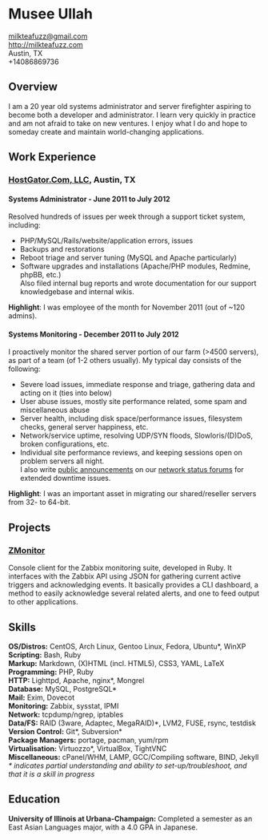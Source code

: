 # Musee Ullah

<milkteafuzz@gmail.com>  
<http://milkteafuzz.com>  
Austin, TX  
+14086869736  

## Overview

I am a 20 year old systems administrator and server firefighter aspiring to 
become both a developer and administrator. I learn very quickly in practice and am 
not afraid to take on new ventures. I enjoy what I do and hope to someday create 
and maintain world-changing applications.

## Work Experience

### [HostGator.Com, LLC][], Austin, TX

#### Systems Administrator - June 2011 to July 2012

Resolved hundreds of issues per week through a support ticket system, including:  
- PHP/MySQL/Rails/website/application errors, issues  
- Backups and restorations  
- Reboot triage and server tuning (MySQL and Apache particularly)  
- Software upgrades and installations (Apache/PHP modules, Redmine, phpBB, etc.)  
Also filed internal bug reports and wrote documentation for our support 
knowledgebase and internal wikis.

**Highlight**: I was employee of the month for November 2011 (out of ~120 admins).

#### Systems Monitoring - December 2011 to July 2012

I proactively monitor the shared server portion of our farm (>4500 servers), as
part of a team (of 1-2 others usually). My typical day consists of the following:  
- Severe load issues, immediate response and triage, gathering data and acting on it (ties into below)  
- User abuse issues, mostly site performance related, some spam and miscellaneous abuse  
- Server health, including disk space/performance issues, filesystem checks, general server happiness, etc.  
- Network/service uptime, resolving UDP/SYN floods, Slowloris/(D)DoS, broken configurations, etc.  
- Individual site performance reviews, and keeping sessions open on problem servers all night.  
I also write [public announcements][] on our [network status forums][] 
for extended downtime issues.

**Highlight**: I was an important asset in migrating our shared/reseller 
servers from 32- to 64-bit.

## Projects

### [ZMonitor][]

Console client for the Zabbix monitoring suite, developed in Ruby. It 
interfaces with the Zabbix API using JSON for gathering current active 
triggers and acknowledging events. It basically provides a CLI dashboard, 
a method to easily acknowledge several related alerts, and one to feed 
output to other applications.

## Skills

**OS/Distros:** CentOS, Arch Linux, Gentoo Linux, Fedora, Ubuntu\*, WinXP  
**Scripting:** Bash, Ruby  
**Markup:** Markdown, (X)HTML (incl. HTML5), CSS3, YAML, LaTeX  
**Programming:** PHP, Ruby  
**HTTP:** Lighttpd, Apache, nginx\*, Mongrel  
**Database:** MySQL, PostgreSQL\*  
**Mail:** Exim, Dovecot  
**Monitoring:** Zabbix, sysstat, IPMI  
**Network:** tcpdump/ngrep, iptables  
**Data/FS:** RAID (3ware, Adaptec, MegaRAID)\*, LVM2, FUSE, rsync, testdisk  
**Version Control:** Git\*, Subversion\*  
**Package Managers:** portage, pacman, yum/rpm  
**Virtualisation:** Virtuozzo\*, VirtualBox, TightVNC  
**Miscellaneous:** cPanel/WHM, LAMP, GCC/Compiling software, BIND, Jekyll  
*&#42; indicates partial understanding and ability to set-up/troubleshoot, and that it is a skill in progress*

## Education

**University of Illinois at Urbana-Champaign:** Completed a semester as an East Asian Languages major, 
with a 4.0 GPA in Japanese.

[HostGator.Com, LLC]: http://www.hostgator.com
[public announcements]: http://forums.hostgator.com/search.php?do=finduser&u=126179
[network status forums]: http://forums.hostgator.com/network-status-f14.html
[ZMonitor]: https://github.com/liliff/zmonitor

